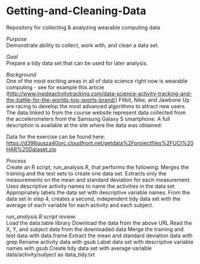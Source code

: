 # Getting-and-Cleaning-Data
Repository for collecting &amp; analyzing wearable computing data

*Purpose*\
Demonstrate ability to collect, work with, and clean a data set.

*Goal*\
Prepare a tidy data set that can be used for later analysis.

*Background*\
One of the most exciting areas in all of data science right now is wearable computing - see for example this article (http://www.insideactivitytracking.com/data-science-activity-tracking-and-the-battle-for-the-worlds-top-sports-brand/) 
Fitbit, Nike, and Jawbone Up are racing to develop the most advanced algorithms to attract new users. The data linked to from the course website represent data collected from the accelerometers from the Samsung Galaxy S smartphone. A full description is available at the site where the data was obtained:

Data for the exercise can be found here: https://d396qusza40orc.cloudfront.net/getdata%2Fprojectfiles%2FUCI%20HAR%20Dataset.zip

*Process*\
Create an R script, run_analysis.R, that performs the following:
  Merges the training and the test sets to create one data set.
  Extracts only the measurements on the mean and standard deviation for each measurement.
  Uses descriptive activity names to name the activities in the data set
  Appropriately labels the data set with descriptive variable names.
  From the data set in step 4, creates a second, independent tidy data set with the average of each variable for each activity and    each subject.

*run_analysis.R script review:*\
  Load the data.table library
  Download the data from the above URL
  Read the X, Y, and subject data from the downloaded data
  Merge the training and test data with data.frame
  Extract the mean and standard deviation data with grep 
  Rename activity data with gsub
  Label data set with descriptive variable names with gsub
  Create tidy data set with average variable data/activity/subject as data_tidy.txt
